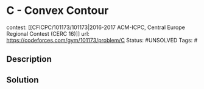 # C - Convex Contour

contest: [[CFICPC/101173/101173|2016-2017 ACM-ICPC, Central Europe Regional Contest (CERC 16)]]
url: https://codeforces.com/gym/101173/problem/C
Status: #UNSOLVED
Tags: #

## Description

## Solution

